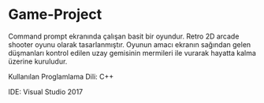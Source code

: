 # Game-Project

Command prompt ekranında çalışan basit bir oyundur. Retro 2D arcade shooter oyunu olarak tasarlanmıştır. Oyunun amacı ekranın sağından gelen düşmanları kontrol edilen uzay gemisinin mermileri ile vurarak hayatta kalma üzerine kuruludur.

Kullanılan Proglamlama Dili: C++

IDE: Visual Studio 2017
